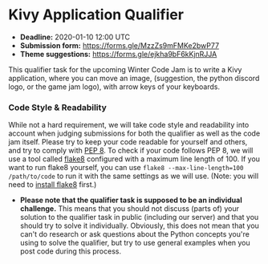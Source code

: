 # Kivy Application Qualifier

- **Deadline:** 2020-01-10 12:00 UTC
- **Submission form:** https://forms.gle/MzzZs9mFMKe2bwP77
- **Theme suggestions:** https://forms.gle/ejkha9bF6kKjnRJJA

This qualifier task for the upcoming Winter Code Jam is to write a Kivy
application, where you can move an image, (suggestion, the python
discord logo, or the game jam logo), with arrow keys of your keyboards.

### Code Style & Readability
While not a hard requirement, we will take code style and readability into account when judging submissions for both the qualifier as well as the code jam itself. Please try to keep your code readable for yourself and others, and try to comply with [PEP 8](https://www.python.org/dev/peps/pep-0008/). To check if your code follows PEP 8, we will use a tool called [flake8](http://flake8.pycqa.org/en/latest/) configured with a maximum line length of 100. If you want to run flake8 yourself, you can use `flake8 --max-line-length=100 /path/to/code` to run it with the same settings as we will use. (Note: you will need to [install flake8](http://flake8.pycqa.org/en/latest/index.html#installation) first.)

- **Please note that the qualifier task is supposed to be an individual challenge.** This means that you should not discuss (parts of) your solution to the qualifier task in public (including our server) and that you should try to solve it individually. Obviously, this does not mean that you can't do research or ask questions about the Python concepts you're using to solve the qualifier, but try to use general examples when you post code during this process.
